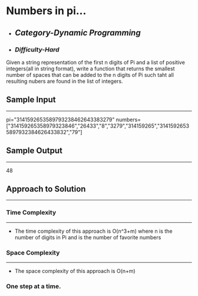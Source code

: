# Numbers in pi...

- ## **_Category-Dynamic Programming_**
- ### **_Difficulty-Hard_**

Given a string representation of the first n digits of Pi and a list of positive integers(all in string format), write a function that returns the smallest number of spaces that can be added to the n digits of Pi such taht all resulting nubers are found in the list of integers.

## Sample Input

---

pi="3141592653589793238462643383279"
numbers=["314159265358979323846","26433","8","3279","314159265","31415926535897932384626433832","79"]

## Sample Output

---

48

## Approach to Solution

---

### Time Complexity

---

- The time complexity of this approach is O(n^3+m) where n is the number of digits in Pi and is the number of favorite numbers

### Space Complexity

---

- The space complexity of this approach is O(n+m)

### One step at a time.
